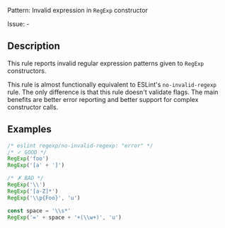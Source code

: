 Pattern: Invalid expression in `RegExp` constructor

Issue: -

## Description

This rule reports invalid regular expression patterns given to `RegExp` constructors.

This rule is almost functionally equivalent to ESLint's `no-invalid-regexp` rule. The only difference is that this rule doesn't validate flags. The main benefits are better error reporting and better support for complex constructor calls.

## Examples

```js
/* eslint regexp/no-invalid-regexp: "error" */
/* ✓ GOOD */
RegExp('foo')
RegExp('[a' + ']')

/* ✗ BAD */
RegExp('\\')
RegExp('[a-Z]*')
RegExp('\\p{Foo}', 'u')

const space = '\\s*'
RegExp('=' + space + '+(\\w+)', 'u')
```
